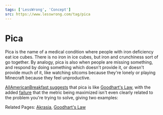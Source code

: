```yaml
---
tags: ['LessWrong', 'Concept']
src: https://www.lesswrong.com/tag/pica
---
```


# Pica
Pica is the name of a medical condition where people with iron deficiency eat ice cubes. There is no iron in ice cubes, but iron and crunchiness sort of go together. By analogy, pica is also when people are missing something, and respond by doing something which doesn't provide it, or doesn't provide much of it, like watching sitcoms because they're lonely or playing Minecraft because they feel unproductive.

[AllAmericanBreakfast suggests](https://www.lesswrong.com/posts/L6Ktf952cwdMJnzWm/motive-ambiguity?commentId=QLS75v2wdDHpo9CX3) that pica is like [Goodhart's Law](https://www.lesswrong.com/tag/goodhart-s-law), with the added [failure](https://www.lesswrong.com/tag/goodhart-s-law) that the metric being maximized isn't even clearly related to the problem you're trying to solve, giving two examples:

Related Pages: [Akrasia](https://www.lesswrong.com/tag/akrasia), [Goodhart's Law](https://www.lesswrong.com/tag/goodhart-s-law)

